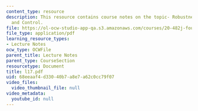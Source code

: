 ```yaml
---
content_type: resource
description: This resource contains course notes on the topic- Robustness, Fragility,
  and Control.
file: https://ol-ocw-studio-app-qa.s3.amazonaws.com/courses/20-482j-foundations-of-algorithms-and-computational-techniques-in-systems-biology-spring-2006/68eeaaf4d33040b7a8e7a62c0cc79f07_l17.pdf
file_type: application/pdf
learning_resource_types:
- Lecture Notes
ocw_type: OCWFile
parent_title: Lecture Notes
parent_type: CourseSection
resourcetype: Document
title: l17.pdf
uid: 68eeaaf4-d330-40b7-a8e7-a62c0cc79f07
video_files:
  video_thumbnail_file: null
video_metadata:
  youtube_id: null
---
```

